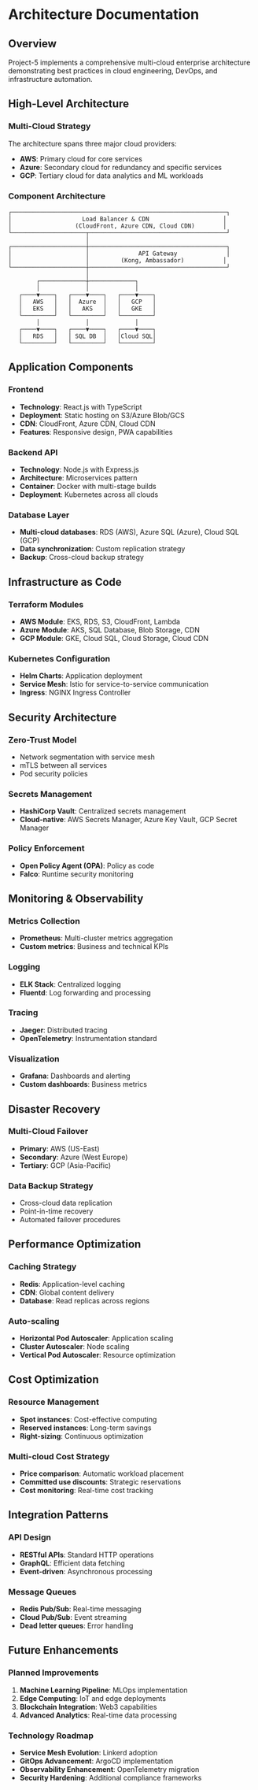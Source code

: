 # Architecture Documentation

## Overview

Project-5 implements a comprehensive multi-cloud enterprise architecture demonstrating best practices in cloud engineering, DevOps, and infrastructure automation.

## High-Level Architecture

### Multi-Cloud Strategy

The architecture spans three major cloud providers:

- **AWS**: Primary cloud for core services
- **Azure**: Secondary cloud for redundancy and specific services
- **GCP**: Tertiary cloud for data analytics and ML workloads

### Component Architecture

```
┌─────────────────────────────────────────────────────────────┐
│                    Load Balancer & CDN                     │
│                  (CloudFront, Azure CDN, Cloud CDN)        │
└─────────────────────┬───────────────────────────────────────┘
                      │
┌─────────────────────┼───────────────────────────────────────┐
│                     │              API Gateway              │
│                     │         (Kong, Ambassador)           │
└─────────────────────┼───────────────────────────────────────┘
                      │
        ┌─────────────┼─────────────┐
        │             │             │
   ┌────▼────┐   ┌────▼────┐   ┌────▼────┐
   │   AWS   │   │  Azure  │   │   GCP   │
   │   EKS   │   │   AKS   │   │   GKE   │
   └─────────┘   └─────────┘   └─────────┘
        │             │             │
   ┌────▼────┐   ┌────▼────┐   ┌────▼────┐
   │   RDS   │   │ SQL DB  │   │Cloud SQL│
   └─────────┘   └─────────┘   └─────────┘
```

## Application Components

### Frontend
- **Technology**: React.js with TypeScript
- **Deployment**: Static hosting on S3/Azure Blob/GCS
- **CDN**: CloudFront, Azure CDN, Cloud CDN
- **Features**: Responsive design, PWA capabilities

### Backend API
- **Technology**: Node.js with Express.js
- **Architecture**: Microservices pattern
- **Container**: Docker with multi-stage builds
- **Deployment**: Kubernetes across all clouds

### Database Layer
- **Multi-cloud databases**: RDS (AWS), Azure SQL (Azure), Cloud SQL (GCP)
- **Data synchronization**: Custom replication strategy
- **Backup**: Cross-cloud backup strategy

## Infrastructure as Code

### Terraform Modules
- **AWS Module**: EKS, RDS, S3, CloudFront, Lambda
- **Azure Module**: AKS, SQL Database, Blob Storage, CDN
- **GCP Module**: GKE, Cloud SQL, Cloud Storage, Cloud CDN

### Kubernetes Configuration
- **Helm Charts**: Application deployment
- **Service Mesh**: Istio for service-to-service communication
- **Ingress**: NGINX Ingress Controller

## Security Architecture

### Zero-Trust Model
- Network segmentation with service mesh
- mTLS between all services
- Pod security policies

### Secrets Management
- **HashiCorp Vault**: Centralized secrets management
- **Cloud-native**: AWS Secrets Manager, Azure Key Vault, GCP Secret Manager

### Policy Enforcement
- **Open Policy Agent (OPA)**: Policy as code
- **Falco**: Runtime security monitoring

## Monitoring & Observability

### Metrics Collection
- **Prometheus**: Multi-cluster metrics aggregation
- **Custom metrics**: Business and technical KPIs

### Logging
- **ELK Stack**: Centralized logging
- **Fluentd**: Log forwarding and processing

### Tracing
- **Jaeger**: Distributed tracing
- **OpenTelemetry**: Instrumentation standard

### Visualization
- **Grafana**: Dashboards and alerting
- **Custom dashboards**: Business metrics

## Disaster Recovery

### Multi-Cloud Failover
- **Primary**: AWS (US-East)
- **Secondary**: Azure (West Europe)
- **Tertiary**: GCP (Asia-Pacific)

### Data Backup Strategy
- Cross-cloud data replication
- Point-in-time recovery
- Automated failover procedures

## Performance Optimization

### Caching Strategy
- **Redis**: Application-level caching
- **CDN**: Global content delivery
- **Database**: Read replicas across regions

### Auto-scaling
- **Horizontal Pod Autoscaler**: Application scaling
- **Cluster Autoscaler**: Node scaling
- **Vertical Pod Autoscaler**: Resource optimization

## Cost Optimization

### Resource Management
- **Spot instances**: Cost-effective computing
- **Reserved instances**: Long-term savings
- **Right-sizing**: Continuous optimization

### Multi-cloud Cost Strategy
- **Price comparison**: Automatic workload placement
- **Committed use discounts**: Strategic reservations
- **Cost monitoring**: Real-time cost tracking

## Integration Patterns

### API Design
- **RESTful APIs**: Standard HTTP operations
- **GraphQL**: Efficient data fetching
- **Event-driven**: Asynchronous processing

### Message Queues
- **Redis Pub/Sub**: Real-time messaging
- **Cloud Pub/Sub**: Event streaming
- **Dead letter queues**: Error handling

## Future Enhancements

### Planned Improvements
1. **Machine Learning Pipeline**: MLOps implementation
2. **Edge Computing**: IoT and edge deployments
3. **Blockchain Integration**: Web3 capabilities
4. **Advanced Analytics**: Real-time data processing

### Technology Roadmap
- **Service Mesh Evolution**: Linkerd adoption
- **GitOps Advancement**: ArgoCD implementation
- **Observability Enhancement**: OpenTelemetry migration
- **Security Hardening**: Additional compliance frameworks
